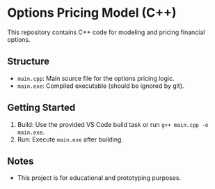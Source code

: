 # Options Pricing Model (C++)

This repository contains C++ code for modeling and pricing financial options.

## Structure
- `main.cpp`: Main source file for the options pricing logic.
- `main.exe`: Compiled executable (should be ignored by git).

## Getting Started
1. Build: Use the provided VS Code build task or run `g++ main.cpp -o main.exe`.
2. Run: Execute `main.exe` after building.

## Notes
- This project is for educational and prototyping purposes.
